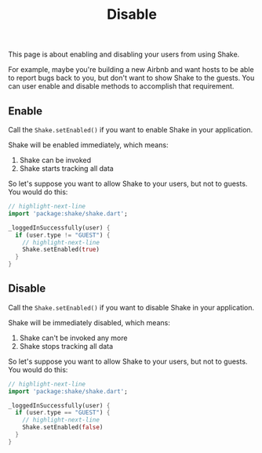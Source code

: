 ﻿---
id: disable
title: Disable
---
This page is about enabling and disabling your users from using Shake.

For example, maybe you're building a new Airbnb and want hosts to be able to report bugs back to you,
but don't want to show Shake to the guests. You can user enable and disable methods to accomplish that requirement.

## Enable
Call the `Shake.setEnabled()` if you want to enable Shake in your application.

Shake will be enabled immediately, which means:
1. Shake can be invoked
1. Shake starts tracking all data

So let's suppose you want to allow Shake to your users, but not to guests. You would do this:

```dart title="lib/main.dart"
// highlight-next-line
import 'package:shake/shake.dart';

_loggedInSuccessfully(user) {
  if (user.type != "GUEST") {
    // highlight-next-line
    Shake.setEnabled(true)
  }
}
```

## Disable
Call the `Shake.setEnabled()` if you want to disable Shake in your application.

Shake will be immediately disabled, which means:
1. Shake can't be invoked any more
1. Shake stops tracking all data

So let's suppose you want to allow Shake to your users, but not to guests. You would do this:

```dart title="lib/main.dart"
// highlight-next-line
import 'package:shake/shake.dart';

_loggedInSuccessfully(user) {
  if (user.type == "GUEST") {
    // highlight-next-line
    Shake.setEnabled(false)
  }
}
```
